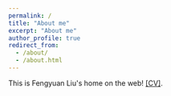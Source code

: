```yaml
---
permalink: /
title: "About me"
excerpt: "About me"
author_profile: true
redirect_from: 
  - /about/
  - /about.html
---
```


This is Fengyuan Liu's home on the web! [\[CV\]](https://github.com/uwFengyuan/uwFengyuan.github.io/blob/master/files/CV_Liu%20Fengyuan.pdf).
